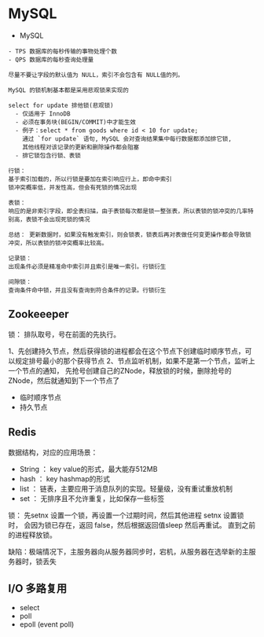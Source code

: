 # MySQL

* MySQL

```text
- TPS 数据库的每秒传输的事物处理个数
- QPS 数据库的每秒查询处理量

尽量不要让字段的默认值为 NULL，索引不会包含有 NULL值的列。

MySQL 的锁机制基本都是采用悲观锁来实现的

select for update 排他锁(悲观锁)
  - 仅适用于 InnoDB
  - 必须在事务块(BEGIN/COMMIT)中才能生效
  - 例子：select * from goods where id < 10 for update;
    通过 `for update` 语句, MySQL 会对查询结果集中每行数据都添加排它锁,
    其他线程对该记录的更新和删除操作都会阻塞
  - 排它锁包含行锁、表锁

行锁：
基于索引加载的，所以行锁是要加在索引响应行上，即命中索引
锁冲突概率低，并发性高，但会有死锁的情况出现

表锁：
响应的是非索引字段，即全表扫描，由于表锁每次都是锁一整张表，所以表锁的锁冲突的几率特别高，表锁不会出现死锁的情况

总结： 更新数据时，如果没有触发索引，则会锁表，锁表后再对表做任何变更操作都会导致锁冲突，所以表锁的锁冲突概率比较高。

记录锁：
出现条件必须是精准命中索引并且索引是唯一索引。行锁衍生

间隙锁：
查询条件命中锁，并且没有查询到符合条件的记录。行锁衍生
```

## Zookeeeper

锁： 排队取号，号在前面的先执行。

1、先创建持久节点，然后获得锁的进程都会在这个节点下创建临时顺序节点，可以规定排号最小的那个获得节点 2、节点监听机制，如果不是第一个节点，监听上一个节点的通知， 先抢号创建自己的ZNode，释放锁的时候，删除抢号的ZNode，然后就通知到下一个节点了

* 临时顺序节点
* 持久节点

## Redis

数据结构，对应的应用场景：

* String ： key value的形式，最大能存512MB
* hash ：    key hashmap的形式
* list ： 链表，主要应用于消息队列的实现。轻量级，没有重试重放机制
* set ： 无排序且不允许重复，比如保存一些标签

锁： 先setnx 设置一个锁，再设置一个过期时间，然后其他进程 setnx 设置锁时， 会因为锁已存在，返回 false，然后根据返回值sleep 然后再重试。 直到之前的进程释放锁。

缺陷：极端情况下，主服务器向从服务器同步时，宕机，从服务器在选举新的主服务器时，锁丢失

## I/O 多路复用

* select
* poll
* epoll \(event poll\)

